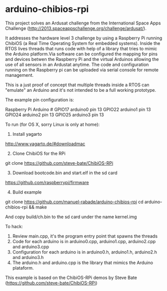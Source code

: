 arduino-chibios-rpi
===================

This project solves an Ardusat challenge from the International Space Apps Challenge (http://2013.spaceappschallenge.org/challenge/ardusat/).

It addresses the hardware level 3 challenge by using a Raspberry Pi running ChibiOS (a Real Time Operating System for embedded systems). Inside the RTOS lives threads that runs code with help of a library that tries to mimic the Arduino platform.Via software can be configured the mapping for pins and devices betwen the Raspberry Pi and the virtual Arduinos allowing the use of all sensors in an Ardustat anytime. The code and configuration running on the Raspberry pi can be uploaded via serial console for remote management.

This is a just proof of concept that multiple threads inside a RTOS can "emulate" an Arduino and it's not intended to be a full working prototype.

The example pin configuration is:

Raspberry Pi    Arduino #
GPIO17          arduino0 pin 13
GPIO22          arduino1 pin 13
GPIO24          arduino2 pin 13
GPIO25          arduino3 pin 13

To run (for OS X, sorry Linux is only at home):

1. Install yagarto

http://www.yagarto.de/#downloadmac

2. Clone ChibiOS for the RPi

git clone https://github.com/steve-bate/ChibiOS-RPi

3. Download bootcode.bin and start.elf in the sd card

https://github.com/raspberrypi/firmware

4. Build example

git clone https://github.com/manuel-rabade/arduino-chibios-rpi
cd arduino-chibios-rpi && make

And copy build/ch.bin to the sd card under the name kernel.img

To hack:

1. Review main.cpp, it's the program entry point that spawns the threads
2. Code for each arduino is in arduino0.cpp, arduino1.cpp, arduino2.cpp and arduino3.cpp
3. Configuration for each arduino is in arduino0.h, arduino1.h, arduino2.h and arduino3.h
4. The arduino.h and arduino.cpp is the library that mimics the Arduino plataform.

This example is based on the ChibiOS-RPi demos by Steve Bate (https://github.com/steve-bate/ChibiOS-RPi)
